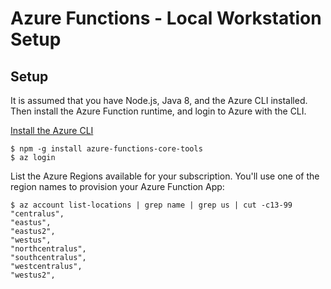 # Azure Functions - Local Workstation Setup

## Setup

It is assumed that you have Node.js, Java 8, and the Azure CLI installed.
Then install the Azure Function runtime, and login to Azure with the CLI.

[Install the Azure CLI](https://docs.microsoft.com/en-us/cli/azure/install-azure-cli?view=azure-cli-latest)

```
$ npm -g install azure-functions-core-tools
$ az login
```

List the Azure Regions available for your subscription.  You'll use one of the
region names to provision your Azure Function App:
```
$ az account list-locations | grep name | grep us | cut -c13-99
"centralus",
"eastus",
"eastus2",
"westus",
"northcentralus",
"southcentralus",
"westcentralus",
"westus2",
```
